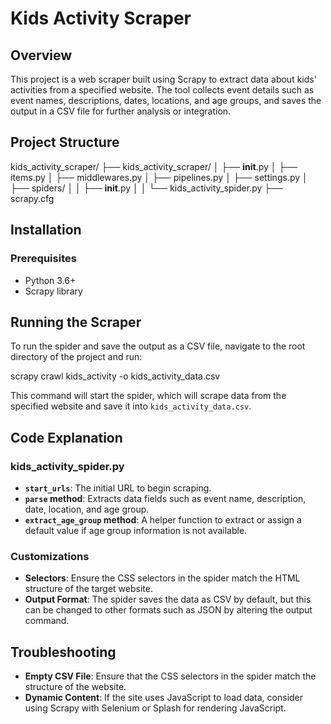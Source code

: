 
# Kids Activity Scraper

## Overview
This project is a web scraper built using Scrapy to extract data about kids' activities from a specified website. The tool collects event details such as event names, descriptions, dates, locations, and age groups, and saves the output in a CSV file for further analysis or integration.

## Project Structure

kids_activity_scraper/
├── kids_activity_scraper/
│   ├── __init__.py
│   ├── items.py
│   ├── middlewares.py
│   ├── pipelines.py
│   ├── settings.py
│   ├── spiders/
│   │   ├── __init__.py
│   │   └── kids_activity_spider.py
├── scrapy.cfg


## Installation

### Prerequisites
- Python 3.6+
- Scrapy library



## Running the Scraper

To run the spider and save the output as a CSV file, navigate to the root directory of the project and run:

scrapy crawl kids_activity -o kids_activity_data.csv


This command will start the spider, which will scrape data from the specified website and save it into `kids_activity_data.csv`.

## Code Explanation
### kids_activity_spider.py
- **`start_urls`**: The initial URL to begin scraping.
- **`parse` method**: Extracts data fields such as event name, description, date, location, and age group.
- **`extract_age_group` method**: A helper function to extract or assign a default value if age group information is not available.

### Customizations
- **Selectors**: Ensure the CSS selectors in the spider match the HTML structure of the target website.
- **Output Format**: The spider saves the data as CSV by default, but this can be changed to other formats such as JSON by altering the output command.

## Troubleshooting
- **Empty CSV File**: Ensure that the CSS selectors in the spider match the structure of the website.
- **Dynamic Content**: If the site uses JavaScript to load data, consider using Scrapy with Selenium or Splash for rendering JavaScript.

